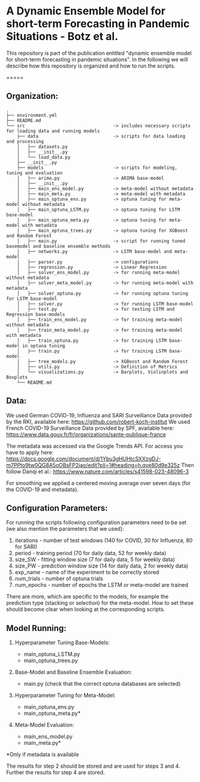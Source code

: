 # A Dynamic Ensemble Model for short-term Forecasting in Pandemic Situations - Botz et al.

This repository is part of the publication entitled "dynamic ensemble model for short-term forecasting in pandemic situations". In the following we will describe how this repository is organized and how to run the scripts.

=====
## Organization:


    .
    ├── environment.yml
    ├── README.md
    └── src                                 -> includes necessary scripts for loading data and running models  
        ├── data                            -> scripts for data loading and processing
        │   ├── datasets.py
        │   ├── __init__.py
        │   └── load_data.py
        ├── __init__.py
        ├── models                          -> scripts for modeling, tuning and evaluation
        │   ├── arima.py                    -> ARIMA base-model
        │   ├── __init__.py
        │   ├── main_ens_model.py           -> meta-model without metadata
        │   ├── main_meta.py                -> meta-model with metadata
        │   ├── main_optuna_ens.py          -> optuna tuning for meta-model without metadata
        │   ├── main_optuna_LSTM.py         -> optuna tuning for LSTM base-model
        │   ├── main_optuna_meta.py         -> optuna tuning for meta-model with metadata
        │   ├── main_optuna_trees.py        -> optuna tuning for XGBoost and Random Forest 
        │   ├── main.py                     -> script for running tuned basemodel and baseline ensemble methods
        │   ├── networks.py                 -> LSTM base-model and meta-model
        │   ├── parser.py                   -> configurations
        │   ├── regression.py               -> Linear Regression 
        │   ├── solver_ens_model.py         -> for running meta-model without metadata
        │   ├── solver_meta_model.py        -> for running meta-model with metadata
        │   ├── solver_optuna.py            -> for running optuna tuning for LSTM base-model
        │   ├── solver.py                   -> for running LSTM base-model
        │   ├── test.py                     -> for testing LSTM and Regression base-models
        │   ├── train_ens_model.py          -> for training meta-model without metadata
        │   ├── train_meta_model.py         -> for training meta-model with metadata
        │   ├── train_optuna.py             -> for training LSTM base-model in optuna tuning
        │   ├── train.py                    -> for training LSTM base-model
        │   ├── tree_models.py              -> XGBoost and Random Forest
        │   ├── utils.py                    -> Definition of Metrics
        │   └── visualizations.py           -> Barplots, Violinplots and Boxplots
        └── README.md


## Data:

We used German COVID-19, Influenza and SARI Surveillance Data provided by the RKI, available here: https://github.com/robert-koch-institut
We used French COVID-19 Surveillance Data provided by SPF, available here: https://www.data.gouv.fr/fr/organizations/sante-publique-france

The metadata was accessed via the Google Trends API. For access you have to apply here: https://docs.google.com/document/d/1Ybu3gHUHtcSXXzgDJ-m7PPto9tw0QG8A5oOBsFP2jao/edit?pli=1#heading=h.qye80d9e325z
Then follow Danqi et al.: https://www.nature.com/articles/s41598-023-48096-3

For smoothing we applied a centered moving average over seven days (for the COVID-19 and metadata).



## Configuration Parameters:

For running the scripts following configuration parameters need to be set (we also mention the parameters that we used):
1. iterations - number of test windows (140 for COVID, 30 for Influenza, 80 for SARI)
2. period - training period (70 for daily data, 52 for weekly data)
3. size_SW - fitting window size (7 for daily data, 5 for weekly data)
4. size_PW - prediction window size (14 for daily data, 2 for weekly data)
5. exp_name - name of the experiment to be correctly stored
6. num_trials - number of optuna trials
7. num_epochs - number of epochs the LSTM or meta-model are trained 

There are more, which are specific to the models, for example the prediction type (stacking or selection) for the meta-model. How to set these should become clear when looking at the corresponding scripts. 

## Model Running:

1. Hyperparameter Tuning Base-Models:
    - main_optuna_LSTM.py
    - main_optuna_trees.py

2. Base-Model and Baseline Ensemble Evaluation:
    - main.py (check that the correct optuna databases are selected)

3. Hyperparameter Tuning for Meta-Model:
    - main_optuna_ens.py
    - main_optuna_meta.py*

4. Meta-Model Evaluation:
    - main_ens_model.py
    - main_meta.py*

*Only if metadata is available

The results for step 2 should be stored and are used for steps 3 and 4. Further the results for step 4 are stored. 

       

